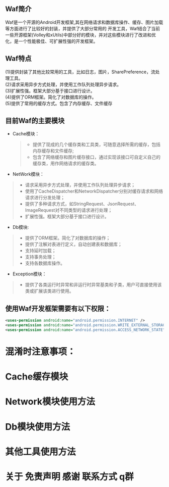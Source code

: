 ## Waf简介
  Waf是一个开源的Android开发框架,其在网络请求和数据库操作、缓存、图片加载等方面进行了比较好的封装，并提供了大部分常用的 开发工具，Waf结合了当前一些开源框架(Volley和xUtils)中部分好的模块，并对这些模块进行了改进和优化，是一个性能极佳、可扩展性强的开发框架。
  
## Waf特点
  (1)提供封装了其他比较常用的工具，比如日志，图片，SharePreference，流处理工具。    
  (2)请求采用异步方式处理，并使用工作队列处理异步请求。   
  (3)扩展性强。框架大部分基于接口进行设计。   
  (4)提供了ORM框架。简化了对数据库的操作。<br/>
  (5)提供了常用的缓存方式。包含了内存缓存、文件缓存<br/>
## 目前Waf的主要模块
  * Cache模块：  
    >*  提供了现成的几个缓存类和工具类，可随意选择所需的缓存，包括内存缓存和文件缓存;  
    > * 包含了网络缓存和图片缓存接口，通过实现该接口可自定义自己的缓存类，用作网络请求的缓存类。     
  * NetWork模块：   
  > * 请求采用异步方式处理，并使用工作队列处理异步请求；   
  > * 使用了CacheDispatcher和NetworkDispatcher分别对缓存请求和网络请求进行分发处理；   
  > * 提供了多种请求方式，如StringRequest、JsonRequest、ImageRequest对不同类型的请求进行处理；   
  > * 扩展性强。框架大部分基于接口进行设计。   
  * Db模块:   
  > * 提供了ORM框架。简化了对数据库的操作；  
  > * 提供了注解对表进行定义，自动创建表和数据库；      
  > * 支持延时加载；      
  > * 支持事务处理；     
  > * 支持各数据库操作。        
  * Exception模块：     
  > * 提供了各类运行时异常和非运行时异常基类和子类，用户可直接使用该类或扩展该类进行使用。<br/>  

## 使用Waf开发框架需要有以下权限：
  ```xml
  <uses-permission android:name="android.permission.INTERNET" />
  <uses-permission android:name="android.permission.WRITE_EXTERNAL_STORAGE" />
  <uses-permission android:name="android.permission.ACCESS_NETWORK_STATE"/>
  ```
# 混淆时注意事项：
# Cache缓存模块
# Network模块使用方法
# Db模块使用方法
# 其他工具使用方法
# 关于 免责声明 感谢 联系方式 q群 

